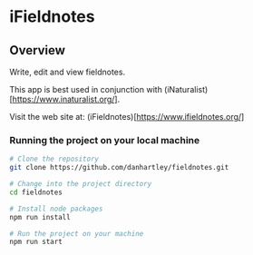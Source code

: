 # iFieldnotes

## Overview
Write, edit and view fieldnotes. 

This app is best used in conjunction with (iNaturalist)[https://www.inaturalist.org/].

Visit the web site at: (iFieldnotes)[https://www.ifieldnotes.org/]

### Running the project on your local machine

```bash
# Clone the repository
git clone https://github.com/danhartley/fieldnotes.git

# Change into the project directory
cd fieldnotes

# Install node packages
npm run install

# Run the project on your machine
npm run start
